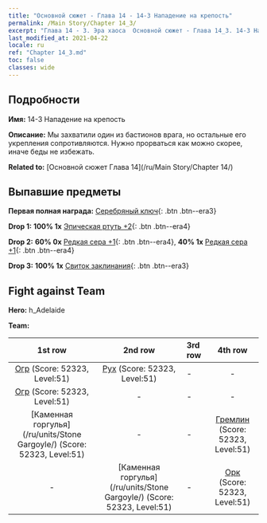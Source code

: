 ```yaml
---
title: "Основной сюжет - Глава 14 - 14-3 Нападение на крепость"
permalink: /Main Story/Chapter 14_3/
excerpt: "Глава 14 - 3. Эра хаоса  Основной сюжет - Глава 14_3. 14-3 Нападение на крепость"
last_modified_at: 2021-04-22
locale: ru
ref: "Chapter 14_3.md"
toc: false
classes: wide
---
```


## Подробности

 **Имя:** 14-3 Нападение на крепость

 **Описание:** Мы захватили один из бастионов врага, но остальные его укрепления сопротивляются. Нужно прорваться как можно скорее, иначе беды не избежать.

 **Related to:** [Основной сюжет Глава 14](/ru/Main Story/Chapter 14/)

## Выпавшие предметы

 **Первая полная награда:** [Серебряный ключ](/ItemsRU/con_693/){: .btn .btn--era3}

 **Drop 1:** **100% 1x** [Эпическая ртуть +2](/ItemsRU/mat_49/){: .btn .btn--era4}

 **Drop 2:** **60% 0x** [Редкая сера +1](/ItemsRU/mat_43/){: .btn .btn--era4}, **40% 1x** [Редкая сера +1](/ItemsRU/mat_43/){: .btn .btn--era4}

 **Drop 3:** **100% 1x** [Свиток заклинания](/ItemsRU/con_694/){: .btn .btn--era3}


## Fight against Team
 **Hero:** h_Adelaide

 **Team:**


  | 1st row | 2nd row | 3rd row | 4th row |
  |:----:|:----:|:----|:----:|
  | [Огр](/ru/units/Ogre/) (Score: 52323, Level:51)  | [Рух](/ru/units/Roc/) (Score: 52323, Level:51)  | - | - |
  | [Огр](/ru/units/Ogre/) (Score: 52323, Level:51)  | - | - | - |
  | [Каменная горгулья](/ru/units/Stone Gargoyle/) (Score: 52323, Level:51)  | - | - | [Гремлин](/ru/units/Gremlin/) (Score: 52323, Level:51)  |
  | - | [Каменная горгулья](/ru/units/Stone Gargoyle/) (Score: 52323, Level:51)  | - | [Орк](/ru/units/Orc/) (Score: 52323, Level:51)  |


